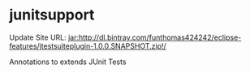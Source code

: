 junitsupport
============

Update Site URL: 
 <a href="jar:http://dl.bintray.com/funthomas424242/eclipse-features/jtestsuiteplugin-1.0.0.SNAPSHOT.zip!/">
 jar:http://dl.bintray.com/funthomas424242/eclipse-features/jtestsuiteplugin-1.0.0.SNAPSHOT.zip!/</a>

Annotations to extends JUnit Tests

